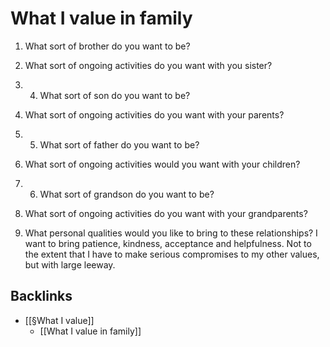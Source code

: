 # What I value in family
1. What sort of brother do you want to be?
2. What sort of ongoing activities do you want with you sister?

3. 
	4. What sort of son do you want to be?
5. What sort of ongoing activities do you want with your parents?

4. 
	5. What sort of father do you want to be?
6. What sort of ongoing activities would you want with your children?

5. 
	6. What sort of grandson do you want to be?
7. What sort of ongoing activities do you want with your grandparents?

3. What personal qualities would you like to bring to these relationships?
I want to bring patience, kindness, acceptance and helpfulness. Not to the extent that I have to make serious compromises to my other values, but with large leeway.

## Backlinks
* [[§What I value]]
	* [[What I value in family]]

<!-- #Life -->

<!-- {BearID:B9747FAF-C985-46AC-B4D7-7FB6CB64FFB5-15756-000013048718C2F2} -->
